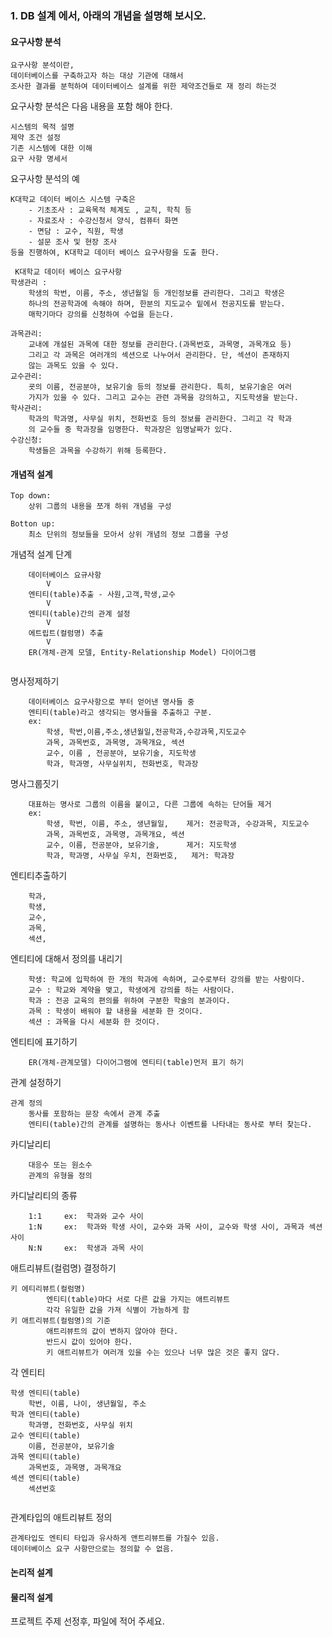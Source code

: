 ### 1. DB 설계 에서, 아래의 개념을 설명해 보시오.
#### 요구사항 분석
```
요구사항 분석이란,
데이터베이스를 구축하고자 하는 대상 기관에 대해서
조사한 결과를 분헉하여 데이터베이스 설계를 위한 제약조건들로 재 정리 하는것
```

요구사항 분석은 다음 내용을 포함 해야 한다.
```
시스템의 목적 설명
제약 조건 설정
기존 시스템에 대한 이해
요구 사항 명세서 
```
요구사항 분석의 예
```
K대학교 데이터 베이스 시스템 구축은
	- 기초조사 : 교육목적 체계도 , 교칙, 학칙 등
	- 자료조사 : 수강신청서 양식, 컴퓨터 화면
	- 면담 : 교수, 직원, 학생
	- 설문 조사 및 현장 조사
등을 진행하여, K대학교 데이터 베이스 요구사항을 도출 한다.
```
```
 K대학교 데이터 베이스 요구사항
학생관리 : 
	학생의 학번, 이름, 주소, 생년월일 등 개인정보를 관리한다. 그리고 학생은 
	하나의 전공학과에 속해야 하며, 한분의 지도교수 밑에서 전공지도를 받는다. 
	매학기마다 강의를 신청하여 수업을 듣는다.
	
과목관리:
	교내에 개설된 과목에 대한 정보를 관리한다.(과목번호, 과목명, 과목개요 등)
	그리고 각 과목은 여러개의 섹션으로 나누어서 관리한다. 단, 섹션이 존재하지
	않는 과목도 있을 수 있다.
교수관리:
	굣의 이름, 전공분야, 보유기술 등의 정보를 관리한다. 특히, 보유기술은 여러
	가지가 있을 수 있다. 그리고 교수는 관련 과목을 강의하고, 지도학생을 받는다.
학사관리:
	학과의 학과명, 사무실 위치, 전화번호 등의 정보를 관리한다. 그리고 각 학과
	의 교수들 중 학과장을 임명한다. 학과장은 임명날짜가 있다.
수강신청:
	학생들은 과목을 수강하기 위해 등록한다.
```

#### 개념적 설계
```
Top down:
	상위 그룹의 내용을 쪼개 하위 개념을 구성
	
Botton up:
	최소 단위의 정보들을 모아서 상위 개념의 정보 그룹을 구성
```
개념적 설계 단계
```
	데이터베이스 요규사항
		V
	엔티티(table)추출 - 사원,고객,학생,교수
		V
	엔티티(table)간의 관계 설정
		V
	에트립트(컬럼명) 추출
		V
	ER(개체-관계 모델, Entity-Relationship Model) 다이어그램
	
```
명사정제하기
```
	데이터베이스 요구사항으로 부터 얻어낸 명사들 중
	엔티티(table)라고 생각되는 명사들을 추출하고 구분.
	ex:
		학생, 학번,이름,주소,생년월일,전공학과,수강과목,지도교수
		과목, 과목번호, 과목명, 과목개요, 섹션
		교수, 이름 , 전공분야, 보유기술, 지도학생
		학과, 학과명, 사무실위치, 전화번호, 학과장
```
명사그룹짓기
```
	대표하는 명사로 그룹의 이름을 붙이고, 다른 그룹에 속하는 단어들 제거
	ex:
		학생, 학번, 이름, 주소, 생년월일,    제거: 전공학과, 수강과목, 지도교수
		과목, 과목번호, 과목명, 과목개요, 섹션
		교수, 이름, 전공분야, 보유기술,      제거: 지도학생
		학과, 학과명, 사무실 우치, 전화번호,   제거: 학과장
```
엔티티추출하기
```
	학과,
	학생,
	교수,
	과목,
	섹션,
```
엔티티에 대해서 정의를 내리기
```
	학생: 학교에 입학하여 한 개의 학과에 속하며, 교수로부터 강의를 받는 사람이다.
	교수 : 학교와 계약을 맺고, 학생에게 강의를 하는 사람이다.
	학과 : 전공 교육의 편의를 위하여 구분한 학술의 분과이다.
	과목 : 학생이 배워야 할 내용을 세분화 한 것이다.
	섹션 : 과목을 다시 세분화 한 것이다.
```
엔티티에 표기하기
```
	ER(개체-관계모델) 다이어그램에 엔티티(table)먼저 표기 하기
```
관계 설정하기
```
관계 정의
	동사를 포함하는 문장 속에서 관계 추출
	엔티티(table)간의 관계를 설명하는 동사나 이벤트를 나타내는 동사로 부터 찾는다.
```
카디날리티
```
	대응수 또는 원소수
	관계의 유형을 정의
```
카디날리티의 종류
```
	1:1 	ex:  학과와 교수 사이
	1:N		ex:  학과와 학생 사이, 교수와 과목 사이, 교수와 학생 사이, 과목과 섹션 사이
	N:N		ex:  학생과 과목 사이
```
애트리뷰트(컬럼명) 결정하기
```
키 에티리뷰트(컬럼명)
		엔티티(table)마다 서로 다른 값을 가지는 애트리뷰트
		각각 유일한 값을 가져 식별이 가능하게 함
키 애트리뷰트(컬럼명)의 기준
		애트리뷰트의 값이 변하지 않아야 한다.
		반드시 값이 있어야 한다.
		키 애트리뷰트가 여러개 있을 수는 있으나 너무 많은 것은 좋지 않다.
```
각 엔티티 
```
학생 엔티티(table)
	학번, 이름, 나이, 생년월일, 주소
학과 엔티티(table)
	학과명, 전화번호, 사무실 위치
교수 엔티티(table)
	이름, 전공분야, 보유기술
과목 엔티티(table)
	과목번호, 과목명, 과목개요
섹션 엔티티(table)
	섹션번호
	
```
관계타입의 애트리뷰트 정의
```
관계타입도 엔티티 타입과 유사하게 앤트리뷰트를 가질수 있음.
데이터베이스 요구 사항만으로는 정의할 수 없음.
```
#### 논리적 설계

#### 물리적 설계


프로젝트 주제 선정후, 파일에 적어 주세요.





 









